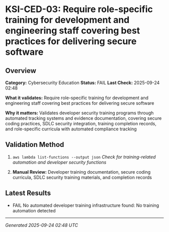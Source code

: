 # KSI-CED-03: Require role-specific training for development and engineering staff covering best practices for delivering secure software

## Overview

**Category:** Cybersecurity Education
**Status:** FAIL
**Last Check:** 2025-09-24 02:48

**What it validates:** Require role-specific training for development and engineering staff covering best practices for delivering secure software

**Why it matters:** Validates developer security training programs through automated tracking systems and evidence documentation, covering secure coding practices, SDLC security integration, training completion records, and role-specific curricula with automated compliance tracking

## Validation Method

1. `aws lambda list-functions --output json`
   *Check for training-related automation and developer security functions*

2. **Manual Review:** Developer training documentation, secure coding curricula, SDLC security training materials, and completion records

## Latest Results

- FAIL No automated developer training infrastructure found: No training automation detected

---
*Generated 2025-09-24 02:48 UTC*